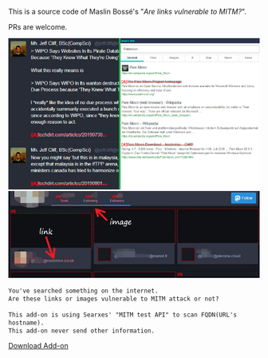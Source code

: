 This is a source code of Maslin Bossé's "*Are links vulnerable to MITM?*".

PRs are welcome.


![](../../image/addon_ismitmlink_1.jpg)
![](../../image/addon_ismitmlink_2.jpg)


```
You've searched something on the internet.
Are these links or images vulnerable to MITM attack or not?

This add-on is using Searxes' "MITM test API" to scan FQDN(URL's hostname).
This add-on never send other information.
```

[Download Add-on](https://api.searxes.eu.org/_/addon.php?dl=cr&for=ismitmlink)